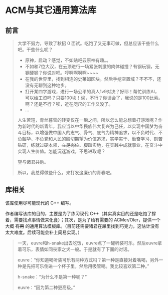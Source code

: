 # ACM与其它通用算法库

## 前言

> 大学不努力，导致了秋招 0 面试。吃饱了又无事可做，但总应该干些什么吧。干些什么呢？
> 
> - 原神，启动？感觉，不如贴吧云原神有趣。。
> - 不如和7位大汉，在云顶进行一场紧张刺激的肉体碰撞？有钢玩钢，无钢硬钢？你说对吧。哼啊啊啊啊~~~~
> - 在我的世界里，找到相连的史莱姆区块。然后手挖空置域？不不不，还没有无聊到这种地步。
> - 打开某四字游戏，进行一场公平的真人1v9对决？好耶！帮忙训练AI，可以给工资吗？只要100块！诶，不行？你误会了，我说的是100比索。啊？还是不行？唉，近在咫尺的工作又没了。
> - ...
>
> 人生苦短，青丝暮雪的转变仅在一瞬之间，所以怎么能总想着打游戏呢？作为新时代的新青年，我应当以中华民族伟大复兴为己任，以实现中国梦为奋斗目标，以增强做中国人的志气、骨气、底气为精神追求，以不负时代、不负韶华、不负党和人民的殷切期望为价值追求，实学实干、勤奋学习、刻苦钻研，练就过硬本领，~~立足岗位~~、脚踏实地，在实践中成就事业，在奋斗中实现人生价值。怎能沉迷游戏，不思进取呢？
>
> 望与诸君共勉。
>
> 所以，我总得做些什么，来打发这廉价的青春吧。 

## 库相关

该库使用尽可能现代的 C++ 编写。

作者编写该库的目的，主要是为了练习现代 C++（其实真实目的还是吃饱了撑着，需要找点事情做来化食）；其次，是为了给有需要的 ACMer/OIer，提供一个大概 ~~有用~~ 的通用算法模板库。（目前还需要诸君在屎里找到巧克力，这估计没有太大难度。后续可能会补上简易实现。）

> 一天，euvre和h-snake出去吃饭，euvre点了一罐听装可乐。然后euvre拿着可乐，表情如同丧家之犬一般。于是就有了下面的对话。
> 
> euvre：“你知道喝听装可乐有两种方式吗？第一种是直接对着嘴喝，另外一种是先把可乐倒进一个杯子里，然后用吸管喝。我比较喜欢第二种。”
>
> h-snake：“为什么不是第一种呢？”
>
> euvre：“因为第二种更高级。”
